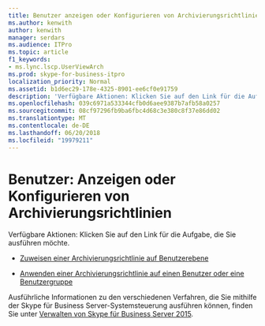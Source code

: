 ```yaml
---
title: Benutzer anzeigen oder Konfigurieren von Archivierungsrichtlinien
ms.author: kenwith
author: kenwith
manager: serdars
ms.audience: ITPro
ms.topic: article
f1_keywords:
- ms.lync.lscp.UserViewArch
ms.prod: skype-for-business-itpro
localization_priority: Normal
ms.assetid: b1d6ec29-178e-4325-8901-ee6cf0e91759
description: 'Verfügbare Aktionen: Klicken Sie auf den Link für die Aufgabe, die Sie ausführen möchte.'
ms.openlocfilehash: 039c6971a533344cfb0d6aee9387b7afb58a0257
ms.sourcegitcommit: 08cf97296fb9ba6fbc4d68c3e380c8f37e86dd02
ms.translationtype: MT
ms.contentlocale: de-DE
ms.lasthandoff: 06/20/2018
ms.locfileid: "19979211"
---
```

# <a name="users-view-or-configure-archiving-policy"></a>Benutzer: Anzeigen oder Konfigurieren von Archivierungsrichtlinien
 
Verfügbare Aktionen: Klicken Sie auf den Link für die Aufgabe, die Sie ausführen möchte.
  
- [Zuweisen einer Archivierungsrichtlinie auf Benutzerebene](http://technet.microsoft.com/library/a12ca483-b235-460f-b3fe-130fb3087264.aspx)
    
- [Anwenden einer Archivierungsrichtlinie auf einen Benutzer oder eine Benutzergruppe](http://technet.microsoft.com/library/624a7d3e-389d-403a-97e5-f7bb17023ef3.aspx)
    
Ausführliche Informationen zu den verschiedenen Verfahren, die Sie mithilfe der Skype für Business Server-Systemsteuerung ausführen können, finden Sie unter [Verwalten von Skype für Business Server 2015](../../../manage/manage.md).

